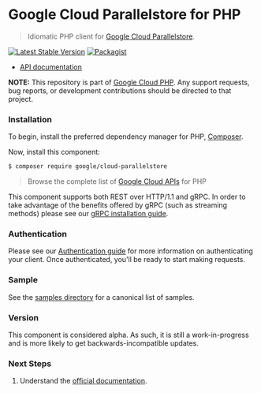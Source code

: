 # Google Cloud Parallelstore for PHP

> Idiomatic PHP client for [Google Cloud Parallelstore](http://cloud/parallelstore?hl=en).

[![Latest Stable Version](https://poser.pugx.org/google/cloud-parallelstore/v/stable)](https://packagist.org/packages/google/cloud-parallelstore) [![Packagist](https://img.shields.io/packagist/dm/google/cloud-parallelstore.svg)](https://packagist.org/packages/google/cloud-parallelstore)

* [API documentation](https://cloud.google.com/php/docs/reference/cloud-parallelstore/latest)

**NOTE:** This repository is part of [Google Cloud PHP](https://github.com/googleapis/google-cloud-php). Any
support requests, bug reports, or development contributions should be directed to
that project.

### Installation

To begin, install the preferred dependency manager for PHP, [Composer](https://getcomposer.org/).

Now, install this component:

```sh
$ composer require google/cloud-parallelstore
```

> Browse the complete list of [Google Cloud APIs](https://cloud.google.com/php/docs/reference)
> for PHP

This component supports both REST over HTTP/1.1 and gRPC. In order to take advantage of the benefits
offered by gRPC (such as streaming methods) please see our
[gRPC installation guide](https://cloud.google.com/php/grpc).

### Authentication

Please see our [Authentication guide](https://github.com/googleapis/google-cloud-php/blob/main/AUTHENTICATION.md) for more information
on authenticating your client. Once authenticated, you'll be ready to start making requests.

### Sample

See the [samples directory](https://github.com/googleapis/google-cloud-php-parallelstore/tree/main/samples) for a canonical list of samples.

### Version

This component is considered alpha. As such, it is still a work-in-progress and is more likely to get backwards-incompatible updates.

### Next Steps

1. Understand the [official documentation](http://cloud/parallelstore?hl=en).
